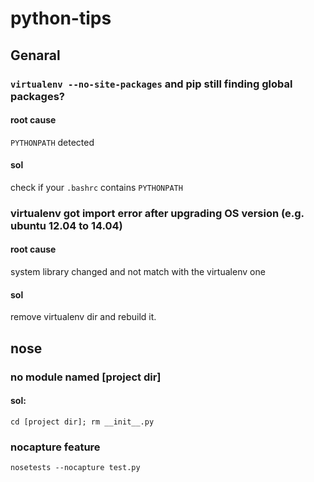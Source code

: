 # python-tips

## Genaral

### `virtualenv --no-site-packages` and pip still finding global packages?

#### root cause

`PYTHONPATH` detected

#### sol

check if your `.bashrc` contains `PYTHONPATH`


### virtualenv got import error after upgrading OS version (e.g. ubuntu 12.04 to 14.04)

#### root cause

system library changed and not match with the virtualenv one

#### sol

remove virtualenv dir and rebuild it.

## nose

### no module named [project dir]

#### sol:
```
cd [project dir]; rm __init__.py
```

### nocapture feature

```
nosetests --nocapture test.py
```
